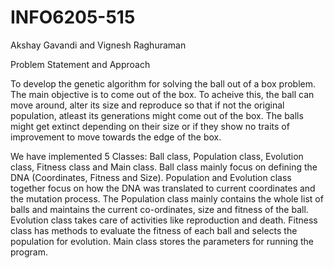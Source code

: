 # INFO6205-515
Akshay Gavandi and Vignesh Raghuraman

Problem Statement and Approach

To develop the genetic algorithm for solving the ball out of a box problem. The main objective is to come out of the box. To acheive this, the ball can move around, alter its size and reproduce so that if not the original population, atleast its generations might come out of the box. The balls might get extinct depending on their size or if they show no traits of improvement to move towards the edge of the box.

We have implemented 5 Classes: Ball class, Population class, Evolution class, Fitness class and Main class. 
Ball class mainly focus on defining the DNA (Coordinates, Fitness and Size).
Population and Evolution class together focus on how the DNA was translated to current coordinates and the mutation process. 
The Population class mainly contains the whole list of balls and maintains the current co-ordinates, size and fitness of the ball. 
Evolution class takes care of activities like reproduction and death.
Fitness class has methods to evaluate the fitness of each ball and selects the population for evolution. 
Main class stores the parameters for running the program.
